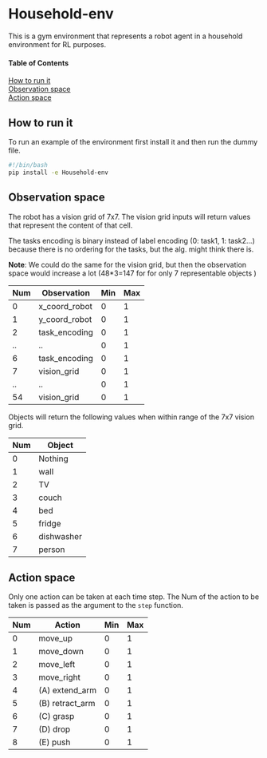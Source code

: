 # Household-env

This is a gym environment that represents a robot agent in a household environment for RL purposes.

#### Table of Contents  
[How to run it](#how-to-run-it)  
[Observation space](#observation-space)  
[Action space](#action-space)


## How to run it

To run an example of the environment first install it and then run the dummy file.
```bash
#!/bin/bash
pip install -e Household-env 
```

## Observation space

The robot has a vision grid of 7x7. The vision grid inputs will return values that represent the content of that cell. 

The tasks encoding is binary instead of label encoding (0: task1, 1: task2...) because there is no ordering for the
 tasks, but the alg. might think there is.
 
 **Note**: We could do the same for the vision grid, but then the observation space would increase a lot (48*3=147 for
  for only 7 representable objects )

Num   | Observation                |  Min   |  Max
------|----------------------------|--------|-------
0     | x_coord_robot              |  0     |  1
1     | y_coord_robot              |  0     |  1
2     | task_encoding              |  0     |  1
..    | ..                         |  0     |  1
6     | task_encoding              |  0     |  1
7     | vision_grid                |  0     |  1
..    | ..                         |  0     |  1
54    | vision_grid                |  0     |  1

Objects will return the following values when within range of the 7x7 vision grid.

Num   | Object
------|---------------
0     | Nothing
1     | wall
2     | TV
3     | couch
4     | bed
5     | fridge
6     | dishwasher
7     | person

## Action space

Only one action can be taken at each time step. The Num of the action to be taken is passed as the argument to the
 `step` function.

Num   | Action                     |  Min   |  Max
------|----------------------------|--------|-------
0     | move_up                    |  0     |  1
1     | move_down                  |  0     |  1
2     | move_left                  |  0     |  1
3     | move_right                 |  0     |  1
4     | (A) extend_arm             |  0     |  1
5     | (B) retract_arm            |  0     |  1
6     | (C) grasp                  |  0     |  1
7     | (D) drop                   |  0     |  1
8     | (E) push                   |  0     |  1
